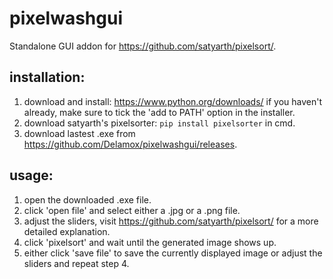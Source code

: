 # pixelwashgui
Standalone GUI addon for https://github.com/satyarth/pixelsort/.

## installation:

1) download and install: https://www.python.org/downloads/ if you haven't already, make sure to tick the 'add to PATH' option in the installer.
2) download satyarth's pixelsorter: `pip install pixelsorter` in cmd.
3) download lastest .exe from https://github.com/Delamox/pixelwashgui/releases.

## usage:

1) open the downloaded .exe file.
2) click 'open file' and select either a .jpg or a .png file.
3) adjust the sliders, visit https://github.com/satyarth/pixelsort/ for a more detailed explanation.
4) click 'pixelsort' and wait until the generated image shows up.
5) either click 'save file' to save the currently displayed image or adjust the sliders and repeat step 4.
